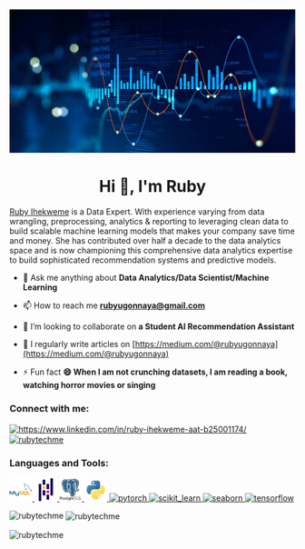 ![](hi.jpg)

<h1 align="center">Hi 👋, I'm Ruby</h1>

[Ruby Ihekweme](https://www.linkedin.com/in/ruby-ihekweme-aat-b25001174/) is a Data Expert. With experience varying from data wrangling, preprocessing, analytics & reporting to leveraging clean data to build scalable machine learning models that makes your company save time and money. She has contributed over half a decade to the data analytics space and is now championing this comprehensive data analytics expertise to build sophisticated recommendation systems and predictive models.


- 💬 Ask me anything about **Data Analytics/Data Scientist/Machine Learning**

- 📫 How to reach me **rubyugonnaya@gmail.com**

- 👯 I’m looking to collaborate on **a Student AI Recommendation Assistant**

- 📝 I regularly write articles on [https://medium.com/@rubyugonnaya](https://medium.com/@rubyugonnaya)

- ⚡ Fun fact **😄 When I am not crunching datasets, I am reading a book, watching horror movies or singing**

<h3 align="left">Connect with me:</h3>
<p align="left">
<a href="https://linkedin.com/in/https://www.linkedin.com/in/ruby-ihekweme-aat-b25001174/" target="blank"><img align="center" src="https://raw.githubusercontent.com/rahuldkjain/github-profile-readme-generator/master/src/images/icons/Social/linked-in-alt.svg" alt="https://www.linkedin.com/in/ruby-ihekweme-aat-b25001174/" height="30" width="40" /></a>
<a href="https://instagram.com/rubytechme" target="blank"><img align="center" src="https://raw.githubusercontent.com/rahuldkjain/github-profile-readme-generator/master/src/images/icons/Social/instagram.svg" alt="rubytechme" height="30" width="40" /></a>
</p>

<h3 align="left">Languages and Tools:</h3>
<p align="left"> <a href="https://www.mysql.com/" target="_blank" rel="noreferrer"> <img src="https://raw.githubusercontent.com/devicons/devicon/master/icons/mysql/mysql-original-wordmark.svg" alt="mysql" width="40" height="40"/> </a> <a href="https://pandas.pydata.org/" target="_blank" rel="noreferrer"> <img src="https://raw.githubusercontent.com/devicons/devicon/2ae2a900d2f041da66e950e4d48052658d850630/icons/pandas/pandas-original.svg" alt="pandas" width="40" height="40"/> </a> <a href="https://www.postgresql.org" target="_blank" rel="noreferrer"> <img src="https://raw.githubusercontent.com/devicons/devicon/master/icons/postgresql/postgresql-original-wordmark.svg" alt="postgresql" width="40" height="40"/> </a> <a href="https://www.python.org" target="_blank" rel="noreferrer"> <img src="https://raw.githubusercontent.com/devicons/devicon/master/icons/python/python-original.svg" alt="python" width="40" height="40"/> </a> <a href="https://pytorch.org/" target="_blank" rel="noreferrer"> <img src="https://www.vectorlogo.zone/logos/pytorch/pytorch-icon.svg" alt="pytorch" width="40" height="40"/> </a> <a href="https://scikit-learn.org/" target="_blank" rel="noreferrer"> <img src="https://upload.wikimedia.org/wikipedia/commons/0/05/Scikit_learn_logo_small.svg" alt="scikit_learn" width="40" height="40"/> </a> <a href="https://seaborn.pydata.org/" target="_blank" rel="noreferrer"> <img src="https://seaborn.pydata.org/_images/logo-mark-lightbg.svg" alt="seaborn" width="40" height="40"/> </a> <a href="https://www.tensorflow.org" target="_blank" rel="noreferrer"> <img src="https://www.vectorlogo.zone/logos/tensorflow/tensorflow-icon.svg" alt="tensorflow" width="40" height="40"/> </a> </p>

<p><img align="left" src="https://github-readme-stats.vercel.app/api/top-langs?username=rubytechme&show_icons=true&locale=en&layout=compact" alt="rubytechme" /></p>

<p>&nbsp;<img align="center" src="https://github-readme-stats.vercel.app/api?username=rubytechme&show_icons=true&locale=en" alt="rubytechme" /></p>

<p><img align="center" src="https://github-readme-streak-stats.herokuapp.com/?user=rubytechme&" alt="rubytechme" /></p>
